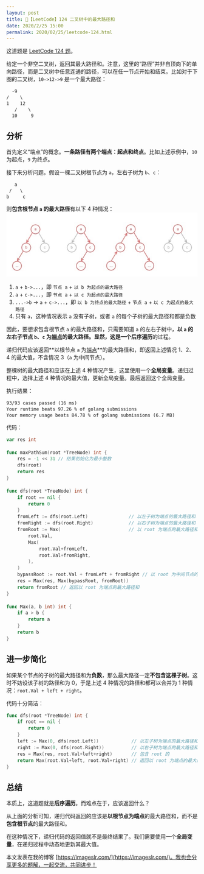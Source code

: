 ```yaml
---
layout: post
title: 📝【LeetCode】124 二叉树中的最大路径和
date: 2020/2/25 15:00
permalink: 2020/02/25/leetcode-124.html
---
```


这道题是 [LeetCode 124 题](https://leetcode-cn.com/problems/binary-tree-maximum-path-sum/)。

给定一个非空二叉树，返回其最大路径和。注意，这里的“路径”并非自顶向下的单向路径，而是二叉树中任意连通的路径，可以在任一节点开始和结束。比如对于下图的二叉树，`10->12->9` 是一个最大路径：
```
  -9
/    \
1    12
   /    \
  10     9
```

## 分析
首先定义“端点”的概念。**一条路径有两个端点：起点和终点**。比如上述示例中，`10` 为起点，`9` 为终点。

接下来分析问题。假设一棵二叉树根节点为 `a`，左右子树为 `b`、`c`：
```
   a
 /   \
b     c
```

则**包含根节点 `a` 的最大路径**有以下 4 种情况：
![](/media/15826152754328.jpg)

1. `a` + `b->...`，即 `节点 a` + `以 b 为起点的最大路径`
2. `a` + `c->...`，即 `节点 a` + `以 c 为起点的最大路径`
3. `...->b` -> `a` + `c->...`，即 `以 b 为终点的最大路径` + `节点 a` + `以 c 为起点的最大路径`
4. 只有 `a`，这种情况表示 `a` 没有子树，或者 `a` 的每个子树的最大路径和都是负数

因此，要想求包含根节点 `a` 的最大路径和，只需要知道 `a` 的左右子树中，**以 `a` 的左右子节点 `b`、`c` 为<u>端点</u>**的最大路径。显然，这是一个**后序遍历**的过程。

递归代码应该返回**以根节点 `a` 为<u>端点</u>**的最大路径和，即返回上述情况 1、2、4 的最大值，不含情况 3（`a` 为中间节点）。

整棵树的最大路径和应该在上述 4 种情况产生，这里使用一个**全局变量**。递归过程中，选择上述 4 种情况的最大值，更新全局变量。最后返回这个全局变量。

执行结果：
```
93/93 cases passed (16 ms)
Your runtime beats 97.26 % of golang submissions
Your memory usage beats 84.78 % of golang submissions (6.7 MB)
```

代码：
```go
var res int

func maxPathSum(root *TreeNode) int {
	res = -1 << 31 // 结果初始化为最小整数
	dfs(root)
	return res
}

func dfs(root *TreeNode) int {
	if root == nil {
		return 0
	}
	fromLeft := dfs(root.Left)               // 以左子树为端点的最大路径和
	fromRight := dfs(root.Right)             // 以右子树为端点的最大路径和
	fromRoot := Max(                         // 以 root 为端点的最大路径和，上图情况 1、2、4
		root.Val,
		Max(
			root.Val+fromLeft,
			root.Val+fromRight,
		),
	)
	bypassRoot := root.Val + fromLeft + fromRight // 以 root 为中间节点的最大路径和，上图情况 3
	res = Max(res, Max(bypassRoot, fromRoot))
	return fromRoot // 返回以 root 为端点的最大路径和
}

func Max(a, b int) int {
	if a > b {
		return a
	}
	return b
}
```

## 进一步简化
如果某个节点的子树的最大路径和为**负数**，那么最大路径一定**不包含这棵子树**。这时不妨设该子树的路径和为 0，于是上述 4 种情况的路径和都可以合并为 1 种情况：`root.Val + left + right`。

代码十分简洁：
```go
func dfs(root *TreeNode) int {
	if root == nil {
		return 0
	}
	left := Max(0, dfs(root.Left))            // 以左子树为端点的最大路径和
	right := Max(0, dfs(root.Right))          // 以右子树为端点的最大路径和
	res = Max(res, root.Val+left+right)       // 包含 root 的
	return Max(root.Val+left, root.Val+right) // 返回以 root 为端点的最大路径和
}
```

## 总结
本质上，这道题就是**后序遍历**。而难点在于，应该返回什么？

从上面的分析可知，递归代码返回的应该是**以根节点为端点**的最大路径和，而不是**包含根节点**的最大路径和。

在这种情况下，递归代码的返回值就不是最终结果了。我们需要使用一个**全局变量**，在递归过程中动态地更新其最大值。

本文发表在我的博客 [https://imageslr.com/](https://imageslr.com/)。我也会分享更多的题解，一起交流，共同进步！